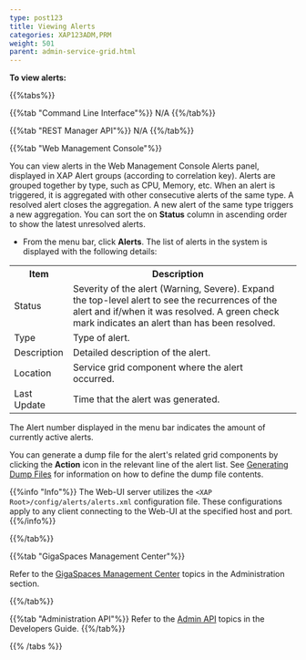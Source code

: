 ```yaml
---
type: post123
title: Viewing Alerts
categories: XAP123ADM,PRM
weight: 501
parent: admin-service-grid.html
---
```


 

 

**To view alerts:**
<br>
 
{{%tabs%}}

{{%tab "Command Line Interface"%}}
N/A
{{%/tab%}}

{{%tab "REST Manager API"%}}
N/A
{{%/tab%}}

{{%tab "Web Management Console"%}}

You can view alerts in the Web Management Console Alerts panel, displayed in XAP Alert groups (according to correlation key). Alerts are grouped together by type, such as CPU, Memory, etc. When an alert is triggered, it is aggregated with other consecutive alerts of the same type. A resolved alert closes the aggregation. A new alert of the same type triggers a new aggregation. You can sort the on **Status** column in ascending order to show the latest unresolved alerts.

* From the menu bar, click **Alerts**. The list of alerts in the system is displayed with the following details: 

<table>
  <tr>
    <th>Item</th>
    <th>Description</th>
  </tr>
  <tr>
    <td>Status</td>
    <td>Severity of the alert (Warning, Severe). Expand the top-level alert to see the recurrences of the alert and if/when it was resolved. A green check mark indicates an alert than has been resolved.<td>
  </tr>
  <tr>
    <td>Type</td>
    <td>Type of alert.</td>
  </tr>
  <tr>
    <td>Description</td>
    <td>Detailed description of the alert.</td>
  </tr>
  <tr>
    <td>Location</td>
    <td>Service grid component where the alert occurred.</td>
  </tr>
  <tr>
    <td>Last Update</td>
    <td>Time that the alert was generated.</td>
  </tr> 
</table>  

The Alert number displayed in the menu bar indicates the amount of currently active alerts.

You can generate a dump file for the alert's related grid components by clicking the **Action** icon in the relevant line of the alert list. See [Generating Dump Files](./admin-service-grid-generate-dump.html) for information on how to define the dump file contents.

{{%info "Info"%}}
The Web-UI server utilizes the `<XAP Root>/config/alerts/alerts.xml` configuration file. These configurations apply to any client connecting to the Web-UI at the specified host and port.
{{%/info%}}  

{{%/tab%}}

{{%tab "GigaSpaces Management Center"%}}

Refer to the [GigaSpaces Management Center](./gigaspaces-management-center.html) topics in the Administration section.

{{%/tab%}}


{{%tab "Administration API"%}}
Refer to the [Admin API](../dev-java/administration-and-monitoring-overview.html) topics in the Developers Guide.
{{%/tab%}}

{{% /tabs %}}